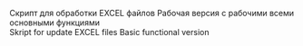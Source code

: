 Скрипт для обработки EXCEL файлов 
Рабочая версия с рабочими всеми основными функциями  
Skript for update EXCEL files
Basic functional version


